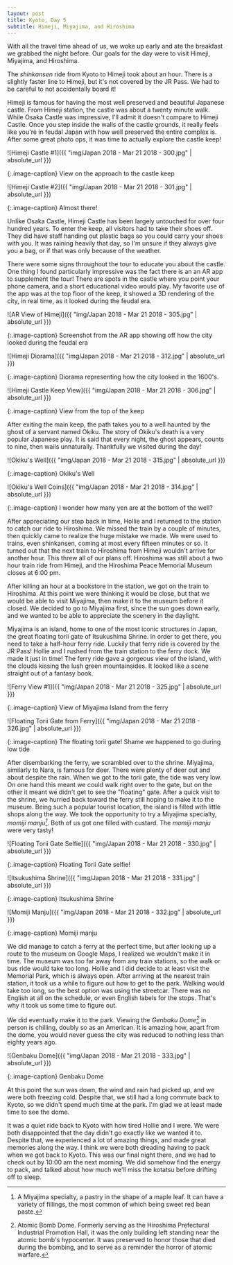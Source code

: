 ```yaml
---
layout: post
title: Kyoto, Day 5
subtitle: Himeji, Miyajima, and Hiroshima
---
```


With all the travel time ahead of us, we woke up early and ate the breakfast we grabbed the night before. Our goals for the day were to visit Himeji, Miyajima, and Hiroshima.

The _shinkansen_ ride from Kyoto to Himeji took about an hour. There is a slightly faster line to Himeji, but it's not covered by the JR Pass. We had to be careful to not accidentally board it! 

Himeji is famous for having the most well preserved and beautiful Japanese castle. From Himeji station, the castle was about a twenty minute walk. While Osaka Castle was impressive, I'll admit it doesn't compare to Himeji Castle. Once you step inside the walls of the castle grounds, it really feels like you're in feudal Japan with how well preserved the entire complex is. After some great photo ops, it was time to actually explore the castle keep!

![Himeji Castle #1]({{ "img/Japan 2018 - Mar 21 2018 - 300.jpg" | absolute_url }})

{:.image-caption}
View on the approach to the castle keep

![Himeji Castle #2]({{ "img/Japan 2018 - Mar 21 2018 - 301.jpg" | absolute_url }})

{:.image-caption}
Almost there!

Unlike Osaka Castle, Himeji Castle has been largely untouched for over four hundred years. To enter the keep, all visitors had to take their shoes off. They did have staff handing out plastic bags so you could carry your shoes with you. It was raining heavily that day, so I'm unsure if they always give you a bag, or if that was only because of the weather.

There were some signs throughout the tour to educate you about the castle. One thing I found particularly impressive was the fact there is an an AR app to supplement the tour! There are spots in the castle where you point your phone camera, and a short educational video would play. My favorite use of the app was at the top floor of the keep, it showed a 3D rendering of the city, in real time, as it looked during the feudal era.

![AR View of Himeji]({{ "img/Japan 2018 - Mar 21 2018 - 305.jpg" | absolute_url }})

{:.image-caption}
Screenshot from the AR app showing off how the city looked during the feudal era

![Himeji Diorama]({{ "img/Japan 2018 - Mar 21 2018 - 312.jpg" | absolute_url }})

{:.image-caption}
Diorama representing how the city looked in the 1600's.

![Himeji Castle Keep View]({{ "img/Japan 2018 - Mar 21 2018 - 306.jpg" | absolute_url }})

{:.image-caption}
View from the top of the keep

After exiting the main keep, the path takes you to a well haunted by the ghost of a servant named Okiku. The story of Okiku's death is a very popular Japanese play. It is said that every night, the ghost appears, counts to nine, then wails unnaturally. Thankfully we visited during the day!

![Okiku's Well]({{ "img/Japan 2018 - Mar 21 2018 - 315.jpg" | absolute_url }})

{:.image-caption}
Okiku's Well

![Okiku's Well Coins]({{ "img/Japan 2018 - Mar 21 2018 - 314.jpg" | absolute_url }})

{:.image-caption}
I wonder how many yen are at the bottom of the well?

After appreciating our step back in time, Hollie and I returned to the station to catch our ride to Hiroshima. We missed the train by a couple of minutes, then quickly came to realize the huge mistake we made. We were used to trains, even shinkansen, coming at most every fifteen minutes or so. It turned out that the next train to Hiroshima from Himeji wouldn't arrive for another hour. This threw all of our plans off. Hiroshima was still about a two hour train ride from Himeji, and the Hiroshima Peace Memorial Museum closes at 6:00 pm.

After killing an hour at a bookstore in the station, we got on the train to Hiroshima. At this point we were thinking it would be close, but that we would be able to visit Miyajima, then make it to the museum before it closed. We decided to go to Miyajima first, since the sun goes down early, and we wanted to be able to appreciate the scenery in the daylight.

Miyajima is an island, home to one of the most iconic structures in Japan, the great floating torii gate of Itsukushima Shrine. In order to get there, you need to take a half-hour ferry ride. Luckily that ferry ride is covered by the JR Pass! Hollie and I rushed from the train station to the ferry dock. We made it just in time! The ferry ride gave a gorgeous view of the island, with the clouds kissing the lush green mountainsides. It looked like a scene straight out of a fantasy book.

![Ferry View #1]({{ "img/Japan 2018 - Mar 21 2018 - 325.jpg" | absolute_url }})

{:.image-caption}
View of Miyajima Island from the ferry

![Floating Torii Gate from Ferry]({{ "img/Japan 2018 - Mar 21 2018 - 326.jpg" | absolute_url }})

{:.image-caption}
The floating torii gate! Shame we happened to go during low tide

After disembarking the ferry, we scrambled over to the shrine. Miyajima, similarly to Nara, is famous for deer. There were plenty of deer out and about despite the rain. When we got to the torii gate, the tide was very low. On one hand this meant we could walk right over to the gate, but on the other it meant we didn't get to see the "floating" gate. After a quick visit to the shrine, we hurried back toward the ferry still hoping to make it to the museum. Being such a popular tourist location, the island is filled with little shops along the way. We took the opportunity to try a Miyajima specialty, _momiji manju[^1]_. Both of us got one filled with custard. The _momiji manju_ were very tasty!

![Floating Torii Gate Selfie]({{ "img/Japan 2018 - Mar 21 2018 - 330.jpg" | absolute_url }})

{:.image-caption}
Floating Torii Gate selfie!

![Itsukushima Shrine]({{ "img/Japan 2018 - Mar 21 2018 - 331.jpg" | absolute_url }})

{:.image-caption}
Itsukushima Shrine

![Momiji Manju]({{ "img/Japan 2018 - Mar 21 2018 - 332.jpg" | absolute_url }})

{:.image-caption}
Momiji manju

We did manage to catch a ferry at the perfect time, but after looking up a route to the museum on Google Maps, I realized we wouldn't make it in time. The museum was too far away from any train stations, so the walk or bus ride would take too long. Hollie and I did decide to at least visit the Memorial Park, which is always open. After arriving at the nearest train station, it took us a while to figure out how to get to the park. Walking would take too long, so the best option was using the streetcar. There was no English at all on the schedule, or even English labels for the stops. That's why it took us some time to figure out.

We did eventually make it to the park. Viewing the _Genbaku Dome[^2]_ in person is chilling, doubly so as an American. It is amazing how, apart from the dome, you would never guess the city was reduced to nothing less than eighty years ago.

![Genbaku Dome]({{ "img/Japan 2018 - Mar 21 2018 - 333.jpg" | absolute_url }})

{:.image-caption}
Genbaku Dome

At this point the sun was down, the wind and rain had picked up, and we were both freezing cold. Despite that, we still had a long commute back to Kyoto, so we didn't spend much time at the park. I'm glad we at least made time to see the dome.

It was a quiet ride back to Kyoto with how tired Hollie and I were. We were both disappointed that the day didn't go exactly like we wanted it to. Despite that, we experienced a lot of amazing things, and made great memories along the way. I think we were both dreading having to pack when we got back to Kyoto. This was our final night there, and we had to check out by 10:00 am the next morning. We did somehow find the energy to pack, and talked about how much we'll miss the kotatsu before drifting off to sleep.

[^1]: A Miyajima specialty, a pastry in the shape of a maple leaf. It can have a variety of fillings, the most common of which being sweet red bean paste.
[^2]: Atomic Bomb Dome. Formerly serving as the Hiroshima Prefectural Industrial Promotion Hall, it was the only building left standing near the atomic bomb's hypocenter. It was preserved to honor those that died during the bombing, and to serve as a reminder the horror of atomic warfare.

